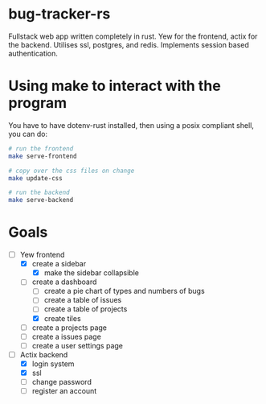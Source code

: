 # bug-tracker-rs
Fullstack web app written completely in rust. Yew for the frontend, actix for the backend. Utilises ssl, postgres, and redis. Implements session based authentication.

# Using make to interact with the program
You have to have dotenv-rust installed, then using a posix compliant shell, you can do:
```bash
# run the frontend
make serve-frontend

# copy over the css files on change
make update-css

# run the backend
make serve-backend
```

# Goals
- [ ] Yew frontend
	- [x] create a sidebar
		- [x] make the sidebar collapsible
	- [ ] create a dashboard
		- [ ] create a pie chart of types and numbers of bugs
		- [ ] create a table of issues
		- [ ] create a table of projects
		- [x] create tiles
	- [ ] create a projects page
	- [ ] create a issues page
	- [ ] create a user settings page

- [ ] Actix backend
	- [x] login system
	- [x] ssl
	- [ ] change password
	- [ ] register an account
